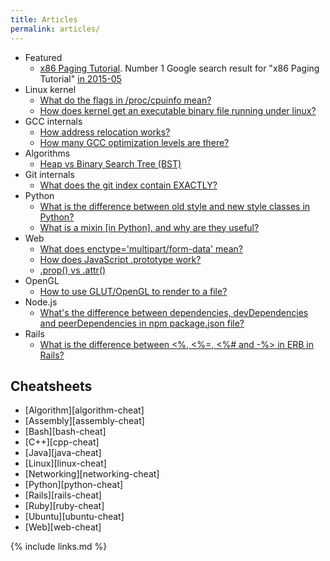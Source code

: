 ```yaml
---
title: Articles
permalink: articles/
---
```


-   Featured
    - [x86 Paging Tutorial](/x86-paging). Number 1 Google search result for "x86 Paging Tutorial" [in 2015-05](https://archive.is/cOH8M)
-   Linux kernel
    - [What do the flags in /proc/cpuinfo mean?](http://unix.stackexchange.com/questions/43539/what-do-the-flags-in-proc-cpuinfo-mean/219674#219674)
    - [How does kernel get an executable binary file running under linux?](http://stackoverflow.com/questions/8352535/how-does-kernel-get-an-executable-binary-file-running-under-linux/31394861#31394861)
-   GCC internals
    - [How address relocation works?](http://stackoverflow.com/a/30507725/895245)
    - [How many GCC optimization levels are there?](http://stackoverflow.com/a/30308151/895245)
-   Algorithms
    - [Heap vs Binary Search Tree (BST)](http://stackoverflow.com/a/29548834/895245)
-   Git internals
    - [What does the git index contain EXACTLY?](http://stackoverflow.com/a/25806452/895245)
-   Python
    - [What is the difference between old style and new style classes in Python?](http://stackoverflow.com/a/19950198/895245)
    - [What is a mixin [in Python], and why are they useful?](http://stackoverflow.com/a/20022860/895245)
-   Web
    - [What does enctype='multipart/form-data' mean?](http://stackoverflow.com/a/28380690/895245)
    - [How does JavaScript .prototype work?](http://stackoverflow.com/a/23877420/895245)
    - [.prop() vs .attr()](http://stackoverflow.com/a/24595458/895245)
-   OpenGL
    - [How to use GLUT/OpenGL to render to a file?](http://stackoverflow.com/a/14324292/895245)
-   Node.js
    - [What's the difference between dependencies, devDependencies and peerDependencies in npm package.json file?](http://stackoverflow.com/a/22004559/895245)
-   Rails
    - [What is the difference between <%, <%=, <%# and -%> in ERB in Rails?](http://stackoverflow.com/a/25626629/895245)

## Cheatsheets

- [Algorithm][algorithm-cheat]
- [Assembly][assembly-cheat]
- [Bash][bash-cheat]
- [C++][cpp-cheat]
- [Java][java-cheat]
- [Linux][linux-cheat]
- [Networking][networking-cheat]
- [Python][python-cheat]
- [Rails][rails-cheat]
- [Ruby][ruby-cheat]
- [Ubuntu][ubuntu-cheat]
- [Web][web-cheat]

{% include links.md %}
